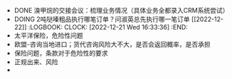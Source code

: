 - DONE 溴甲烷的交接会议：梳理业务情况（具体业务全都录入CRM系统尝试）
- DOING 2吨哒嗪粗品执行哪笔订单？问淑英总先执行哪一笔订单 [[2022-12-22]]
  :LOGBOOK:
  CLOCK: [2022-12-21 Wed 16:33:36]
  :END:
- 太平洋保险，危险性问题
- 欧盟-咨询当地进口；货代咨询风险大不大，是否会返回概率，是否承担
- 保险问题，条款对于危险性的要求
- 正规出来、风险
-